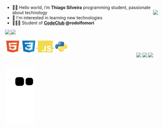 - 👋😊 Hello world, i’m <b>Thiago Silveira</b> programming student, passionate about technology <img height="180px" align="right" src="https://media.nature.com/lw800/magazine-assets/d41586-019-00653-5/d41586-019-00653-5_16459152.jpg"/>
- 👀 I'm interested in learning new technologies
- 👨🏽‍💻 Student of <strong><a href="https://codeclub.rodolfomori.com/">CodeClub</a></codeclub> @rodolfomori


<div>
  <a href="https://github.com/thiagosilveira11dev">
  <img height="180em" src="https://github-readme-stats.vercel.app/api?username=thiagosilveira11dev&show_icons=true&theme=blue-green&include_all_commits=true&count_private=true"/>
  <img height="180em" src="https://github-readme-stats.vercel.app/api/top-langs/?username=thiagosilveira11dev&layout=compact&langs_count=7&theme=blue-green"/>
</div>

<div style="display: inline_block"><br>
  <img align="center" alt="Medal-HTML" height="40" width="50" src="https://raw.githubusercontent.com/devicons/devicon/master/icons/html5/html5-original.svg">
  <img align="center" alt="Medal-CSS" height="40" width="50" src="https://raw.githubusercontent.com/devicons/devicon/master/icons/css3/css3-original.svg">
  <img align="center" alt="Medal-Js" height="40" width="50" src="https://raw.githubusercontent.com/devicons/devicon/master/icons/javascript/javascript-plain.svg">
  <img align="center" alt="Medal-Python" height="40" width="50" src="https://raw.githubusercontent.com/devicons/devicon/master/icons/python/python-original.svg">
</div>

<div align="right">
  <a href="https://instagram.com/silveirathiago11" target="_blank"><img src="https://img.shields.io/badge/-Instagram-%23E4405F?style=for-the-badge&logo=instagram&logoColor=white" target="_blank"></a>
  <a href = "mailto:silveira.thiago11@gmail.com"><img src="https://img.shields.io/badge/-Gmail-%23333?style=for-the-badge&logo=gmail&logoColor=white" target="_blank"></a>
  <a href="https://www.linkedin.com/in/thiago-luiz-silveira-8a35a8226/" target="_blank"><img src="https://img.shields.io/badge/-LinkedIn-%230077B5?style=for-the-badge&logo=linkedin&logoColor=white" target="_blank"></a> 
</div>

  ##
 
<div>

  ![Snake animation](https://github.com/rafaballerini/rafaballerini/blob/output/github-contribution-grid-snake.svg)

</div>

<!---
thiagosilveira11dev/thiagosilveira11dev is a ✨ special ✨ repository because its `README.md` (this file) appears on your GitHub profile.
You can click the Preview link to take a look at your changes.
--->
